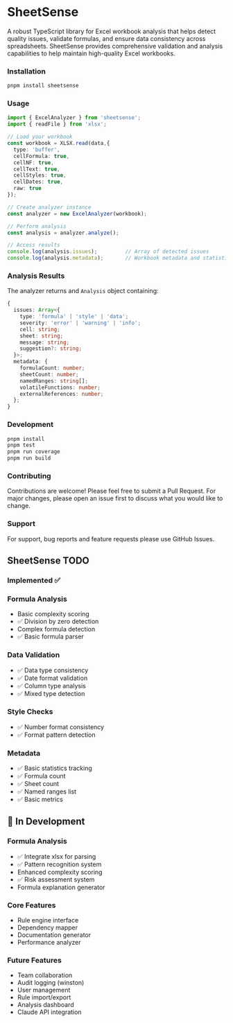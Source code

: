 # SheetSense
A robust TypeScript library for Excel workbook analysis that helps detect quality issues, validate formulas, and ensure data consistency across spreadsheets. SheetSense provides comprehensive validation and analysis capabilities to help maintain high-quality Excel workbooks.

### Installation
```bash
pnpm install sheetsense
```

### Usage
```ts
import { ExcelAnalyzer } from 'sheetsense';
import { readFile } from 'xlsx';

// Load your workbook
const workbook = XLSX.read(data,{
  type: 'buffer',
  cellFormula: true,
  cellNF: true,
  cellText: true,
  cellStyles: true,
  cellDates: true,
  raw: true
});

// Create analyzer instance
const analyzer = new ExcelAnalyzer(workbook);

// Perform analysis
const analysis = analyzer.analyze();

// Access results
console.log(analysis.issues);         // Array of detected issues
console.log(analysis.metadata);       // Workbook metadata and statistics
```

### Analysis Results
The analyzer returns and `Analysis` object containing:
```ts
{
  issues: Array<{
    type: 'formula' | 'style' | 'data';
    severity: 'error' | 'warning' | 'info';
    cell: string;
    sheet: string;
    message: string;
    suggestion?: string;
  }>;
  metadata: {
    formulaCount: number;
    sheetCount: number;
    namedRanges: string[];
    volatileFunctions: number;
    externalReferences: number;
  };
}
```

### Development
```bash
pnpm install
pnpm test
pnpm run coverage
pnpm run build
```

### Contributing
Contributions are welcome! Please feel free to submit a Pull Request. For major changes, please open an issue first to discuss what you would like to change.

### Support
For support, bug reports and feature requests please use GitHub Issues.

## SheetSense TODO
### Implemented ✅
### Formula Analysis

-    Basic complexity scoring
- ✅ Division by zero detection 
-    Complex formula detection 
- ✅ Basic formula parser

### Data Validation

- ✅ Data type consistency 
- ✅ Date format validation
- ✅ Column type analysis 
- ✅ Mixed type detection 

### Style Checks

- ✅ Number format consistency
- ✅ Format pattern detection 

### Metadata

- ✅ Basic statistics tracking
- ✅ Formula count
- ✅ Sheet count
- ✅ Named ranges list
- ✅ Basic metrics



## 🚧 In Development
### Formula Analysis

- ✅ Integrate xlsx for parsing
- ✅ Pattern recognition system
-    Enhanced complexity scoring
- ✅ Risk assessment system
-    Formula explanation generator

### Core Features

- Rule engine interface
- Dependency mapper
- Documentation generator
- Performance analyzer

### Future Features

- Team collaboration
- Audit logging (winston)
- User management
- Rule import/export
- Analysis dashboard
- Claude API integration

